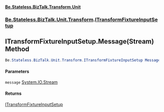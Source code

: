 #### [Be.Stateless.BizTalk.Transform.Unit](README.md 'README')
### [Be.Stateless.BizTalk.Unit.Transform](Be.Stateless.BizTalk.Unit.Transform.md 'Be.Stateless.BizTalk.Unit.Transform').[ITransformFixtureInputSetup](ITransformFixtureInputSetup.md 'Be.Stateless.BizTalk.Unit.Transform.ITransformFixtureInputSetup')

## ITransformFixtureInputSetup.Message(Stream) Method

```csharp
Be.Stateless.BizTalk.Unit.Transform.ITransformFixtureInputSetup Message(System.IO.Stream message);
```
#### Parameters

<a name='Be.Stateless.BizTalk.Unit.Transform.ITransformFixtureInputSetup.Message(System.IO.Stream).message'></a>

`message` [System.IO.Stream](https://docs.microsoft.com/en-us/dotnet/api/System.IO.Stream 'System.IO.Stream')

#### Returns
[ITransformFixtureInputSetup](ITransformFixtureInputSetup.md 'Be.Stateless.BizTalk.Unit.Transform.ITransformFixtureInputSetup')